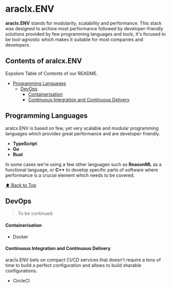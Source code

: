 # araclx.ENV

**araclx.ENV** stands for modularity, scalability and performance. This stack was designed to archive most performance followed by developer-friendly solutions provided by few programming languages and tools, it's focused to be tool-agnostic which makes it suitable for most companies and developers.

## Contents of aralcx.ENV
Expolore Table of Contents of our README.

- [Programming Languages](#programming-languages)
    + [DevOps](#devops)
      - [Containerisation](#containerisation)
      - [Continuous Integration and Continuous Delivery](#continuous-integration-and-continuous-delivery)

## Programming Languages

aralcx.ENV is based on few, yet very scalable and modular programming languages which provides great performance and are developer-friendly.

- **TypeScript**
- **Go**
- **Rust**

In some cases we're using a few other languages such as **ReasonML** as a functional language, or **C++** to develop specific parts of software where performance is a crucial element which needs to be covered.

[⬆️ Back to Top](#contents-of-aralcxenv)

## DevOps

> To be continued.

#### Containerisation

- Docker

#### Continuous Integration and Continuous Delivery

araclx.ENV bets on compact CI/CD services that doesn't require a tons of time to build a perfect configuration and allows to build sharable configurations.

- CircleCI
